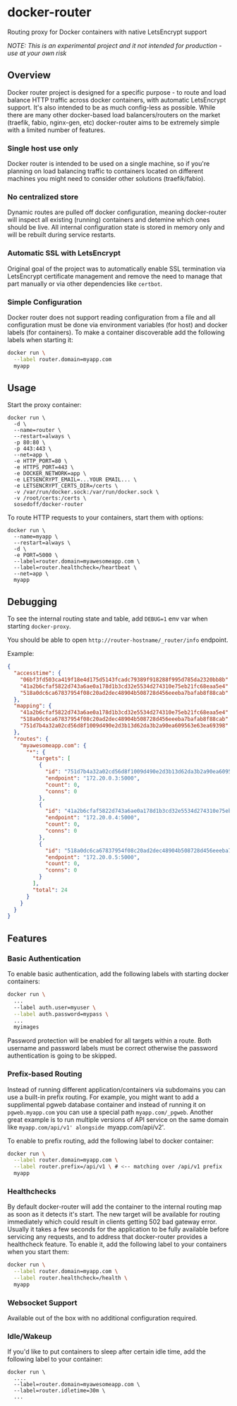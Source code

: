 # docker-router

Routing proxy for Docker containers with native LetsEncrypt support

*NOTE: This is an experimental project and it not intended for production - use at your own risk*

## Overview

Docker router project is designed for a specific purpose - to route and load balance
HTTP traffic across docker containers, with automatic LetsEncrypt support. It's also
intended to be as much config-less as possible. While there are many other docker-based
load balancers/routers on the market (traefik, fabio, nginx-gen, etc) docker-router
aims to be extremely simple with a limited number of features.

### Single host use only

Docker router is intended to be used on a single machine, so if you're planning 
on load balancing traffic to containers located on different machines you might need
to consider other solutions (traefik/fabio).

### No centralized store

Dynamic routes are pulled off docker configuration, meaning docker-router will
inspect all existing (running) containers and detemine which ones should be live.
All internal configuration state is stored in memory only and will be rebuilt during
service restarts.

### Automatic SSL with LetsEncrypt

Original goal of the project was to automatically enable SSL termination via LetsEncrypt
certificate management and remove the need to manage that part manually or via 
other dependencies like `certbot`.

### Simple Configuration

Docker router does not support reading configuration from a file and all configuration
must be done via environment variables (for host) and docker labels (for containers). 
To make a container discoverable add the following labels when starting it:

```bash
docker run \
  --label router.domain=myapp.com
  myapp
```

## Usage

Start the proxy container:

```
docker run \
  -d \
  --name=router \
  --restart=always \
  -p 80:80 \
  -p 443:443 \
  --net=app \
  -e HTTP_PORT=80 \
  -e HTTPS_PORT=443 \
  -e DOCKER_NETWORK=app \
  -e LETSENCRYPT_EMAIL=...YOUR EMAIL... \
  -e LETSENCRYPT_CERTS_DIR=/certs \
  -v /var/run/docker.sock:/var/run/docker.sock \
  -v /root/certs:/certs \
  sosedoff/docker-router
```

To route HTTP requests to your containers, start them with options:

```
docker run \
  --name=myapp \
  --restart=always \
  -d \
  -e PORT=5000 \
  --label=router.domain=myawesomeapp.com \
  --label=router.healthcheck=/heartbeat \
  --net=app \
  myapp
```

## Debugging

To see the internal routing state and table, add `DEBUG=1` env var when starting `docker-proxy`.

You should be able to open `http://router-hostname/_router/info` endpoint.

Example:

```json
{
  "accesstime": {
    "06bf3fd503ca419f18e4d175d5143fcadc79389f918288f995d785da2320bb8b": "2019-04-26T16:48:38.12782292Z",
    "41a2b6cfaf5822d743a6ae0a178d1b3cd32e5534d274310e75eb21fc68eaa5e4": "2019-04-26T16:57:06.655900487Z",
    "518a0dc6ca67837954f08c20ad2dec48904b508728d456eeeba7bafab8f88cab": "2019-04-26T16:57:06.958181838Z"
  },
  "mapping": {
    "41a2b6cfaf5822d743a6ae0a178d1b3cd32e5534d274310e75eb21fc68eaa5e4": "myawesomeapp.com@*",
    "518a0dc6ca67837954f08c20ad2dec48904b508728d456eeeba7bafab8f88cab": "myawesomeapp.com@*",
    "751d7b4a32a02cd56d8f1009d490e2d3b13d62da3b2a90ea609563e63ea69398": "myawesomeapp.com@*"
  },
  "routes": {
    "myawesomeapp.com": {
      "*": {
        "targets": [
          {
            "id": "751d7b4a32a02cd56d8f1009d490e2d3b13d62da3b2a90ea609563e63ea69398",
            "endpoint": "172.20.0.3:5000",
            "count": 0,
            "conns": 0
          },
          {
            "id": "41a2b6cfaf5822d743a6ae0a178d1b3cd32e5534d274310e75eb21fc68eaa5e4",
            "endpoint": "172.20.0.4:5000",
            "count": 0,
            "conns": 0
          },
          {
            "id": "518a0dc6ca67837954f08c20ad2dec48904b508728d456eeeba7bafab8f88cab",
            "endpoint": "172.20.0.5:5000",
            "count": 0,
            "conns": 0
          }
        ],
        "total": 24
      }
    }
  }
}
```

## Features

### Basic Authentication

To enable basic authentication, add the following labels with starting docker containers:

```bash
docker run \
  ...
  --label auth.user=myuser \
  --label auth.password=mypass \
  ...
  myimages
```

Password protection will be enabled for all targets within a route. Both username
and password labels must be correct otherwise the password authentication is going
to be skipped.

### Prefix-based Routing

Instead of running different application/containers via subdomains you can use
a built-in prefix routing. For example, you might want to add a supplimental pgweb
database container and instead of running it on `pgweb.myapp.com` you can use a special
path `myapp.com/_pgweb`. Another great example is to run multiple versions of API service
on the same domain like `myapp.com/api/v1' alongside `myapp.com/api/v2'.

To enable to prefix routing, add the following label to docker container:

```bash
docker run \
  --label router.domain=myapp.com \
  --label router.prefix=/api/v1 \ # <-- matching over /api/v1 prefix
  myapp
```

### Healthchecks

By default docker-router will add the container to the internal routing map as soon
as it detects it's start. The new target will be available for routing immediately which
could result in clients getting 502 bad gateway error. Usually it takes a few seconds
for the application to be fully available before servicing any requests, and to
address that docker-router provides a healthcheck feature. To enable it, add the 
following label to your containers when you start them:

```bash
docker run \
  --label router.domain=myapp.com \
  --label router.healthcheck=/health \
  myapp
```

### Websocket Support

Available out of the box with no additional configuration required.

### Idle/Wakeup

If you'd like to put containers to sleep after certain idle time, add the following
label to your container:

```
docker run \
  .... 
  --label=router.domain=myawesomeapp.com \
  --label=router.idletime=30m \
  ...
```